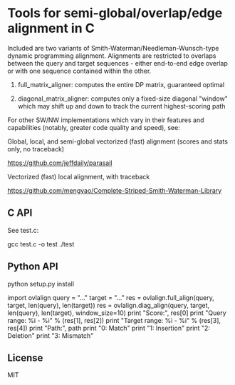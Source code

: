 Tools for semi-global/overlap/edge alignment in C
=================================================

Included are two variants of Smith-Waterman/Needleman-Wunsch-type dynamic programming alignment. Alignments are restricted to overlaps between the query and target sequences - either end-to-end edge overlap or with one sequence contained within the other.

  1. full_matrix_aligner: computes the entire DP matrix, guaranteed optimal

  2. diagonal_matrix_aligner: computes only a fixed-size diagonal "window" which may shift up and down to track the current highest-scoring path 


For other SW/NW implementations which vary in their features and capabilities (notably, greater code quality and speed), see:


Global, local, and semi-global vectorized (fast) alignment (scores and stats only, no traceback)

https://github.com/jeffdaily/parasail


Vectorized (fast) local alignment, with traceback

https://github.com/mengyao/Complete-Striped-Smith-Waterman-Library


C API
-----

See test.c:

  gcc test.c -o test
  ./test


Python API
----------

  python setup.py install

  import ovlalign
  query = "..."
  target = "..."
  res = ovlalign.full_align(query, target, len(query), len(target))
  res = ovlalign.diag_align(query, target, len(query), len(target), window_size=10)
  print "Score:", res[0]
  print "Query range: %i - %i" % (res[1], res[2])
  print "Target range: %i - %i" % (res[3], res[4])
  print "Path:", path
  print "0: Match"
  print "1: Insertion"
  print "2: Deletion"
  print "3: Mismatch"


License
-------

MIT
